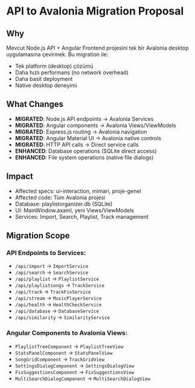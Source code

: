 # API to Avalonia Migration Proposal

## Why
Mevcut Node.js API + Angular Frontend projesini tek bir Avalonia desktop uygulamasına çevirmek. Bu migration ile:
- Tek platform (desktop) çözümü
- Daha hızlı performans (no network overhead)
- Daha basit deployment
- Native desktop deneyimi

## What Changes
- **MIGRATED**: Node.js API endpoints → Avalonia Services
- **MIGRATED**: Angular components → Avalonia Views/ViewModels
- **MIGRATED**: Express.js routing → Avalonia navigation
- **MIGRATED**: Angular Material UI → Avalonia native controls
- **MIGRATED**: HTTP API calls → Direct service calls
- **ENHANCED**: Database operations (SQLite direct access)
- **ENHANCED**: File system operations (native file dialogs)

## Impact
- Affected specs: ui-interaction, mimari, proje-genel
- Affected code: Tüm Avalonia projesi
- Database: playlistorganizer.db (SQLite)
- UI: MainWindow.axaml, yeni Views/ViewModels
- Services: Import, Search, Playlist, Track management

## Migration Scope
### API Endpoints to Services:
- `/api/import` → `ImportService`
- `/api/search` → `SearchService` 
- `/api/playlist` → `PlaylistService`
- `/api/playlistsongs` → `TrackService`
- `/api/track` → `TrackFixService`
- `/api/stream` → `MusicPlayerService`
- `/api/health` → `HealthCheckService`
- `/api/database` → `DatabaseService`
- `/api/similarity` → `SimilarityService`

### Angular Components to Avalonia Views:
- `PlaylistTreeComponent` → `PlaylistTreeView`
- `StatsPanelComponent` → `StatsPanelView`
- `SongGridComponent` → `TrackGridView`
- `SettingsDialogComponent` → `SettingsDialogView`
- `FixSuggestionsComponent` → `FixSuggestionsView`
- `MultiSearchDialogComponent` → `MultiSearchDialogView`
